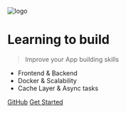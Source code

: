 <!-- _coverpage.md -->

![logo](/images/alien-svgrepo-com.svg)

# Learning to build

> Improve your App building skills

- Frontend & Backend
- Docker & Scalability
- Cache Layer & Async tasks

[GitHub](https://github.com/gdi3d/learning-to-build)
[Get Started](/README)